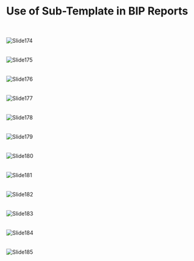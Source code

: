 # Use of Sub-Template in BIP Reports

<br><br>
![Slide174](https://github.com/user-attachments/assets/e7ec78b6-22a5-4ab9-b446-9143d9840030)
<br><br><br>
![Slide175](https://github.com/user-attachments/assets/d983a356-04c8-463f-be94-57452a903442)
<br><br><br>
![Slide176](https://github.com/user-attachments/assets/b7ff6bd1-cfca-422a-9355-4ae931e74d8b)
<br><br><br>
![Slide177](https://github.com/user-attachments/assets/6df6cff6-bbf2-46f9-a4bf-c987d4d52af1)
<br><br><br>
![Slide178](https://github.com/user-attachments/assets/07428961-15cd-4749-9501-373b191cc421)
<br><br><br>
![Slide179](https://github.com/user-attachments/assets/2db123e6-e84d-4224-9373-d1d62e97bbca)
<br><br><br>
![Slide180](https://github.com/user-attachments/assets/ca040a6e-da48-404e-91c0-619a1878a1ad)
<br><br><br>
![Slide181](https://github.com/user-attachments/assets/a3a273c4-e8ed-4257-8e6f-3c8f63542b9a)
<br><br><br>
![Slide182](https://github.com/user-attachments/assets/97f35bdf-f7fa-44f8-a4e3-333e9065d5d7)
<br><br><br>
![Slide183](https://github.com/user-attachments/assets/1545b60c-663c-40cb-8296-52765db37a13)
<br><br><br>
![Slide184](https://github.com/user-attachments/assets/cf625a0f-1073-45fc-8b0b-d8d3a647601d)
<br><br><br>
![Slide185](https://github.com/user-attachments/assets/654d2d4b-9116-490d-a5e6-1fceba2cf28e)
<br><br><br>
